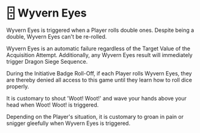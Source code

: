 # 🁫 Wyvern Eyes

Wyvern Eyes is triggered when a Player rolls double ones. Despite being a double, Wyvern Eyes can't be re-rolled.

Wyvern Eyes is an automatic failure regardless of the Target Value of the Acquisition Attempt. Additionally, any Wyvern Eyes result will immediately trigger Dragon Siege Sequence.

During the Initiative Badge Roll-Off, if each Player rolls Wyvern Eyes, they are thereby denied all access to this game until they learn how to roll dice properly.

It is customary to shout 'Woot! Woot!' and wave your hands above your head when Woot! Woot! is triggered.

Depending on the Player's situation, it is customary to groan in pain or snigger gleefully when Wyvern Eyes is triggered.

